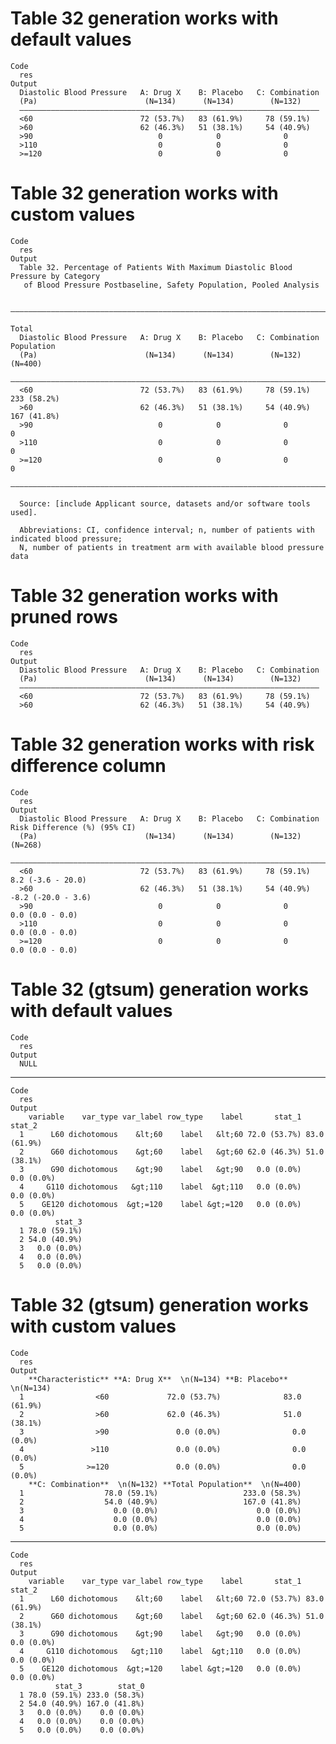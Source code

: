 # Table 32 generation works with default values

    Code
      res
    Output
      Diastolic Blood Pressure   A: Drug X    B: Placebo   C: Combination
      (Pa)                        (N=134)      (N=134)        (N=132)    
      ———————————————————————————————————————————————————————————————————
      <60                        72 (53.7%)   83 (61.9%)     78 (59.1%)  
      >60                        62 (46.3%)   51 (38.1%)     54 (40.9%)  
      >90                            0            0              0       
      >110                           0            0              0       
      >=120                          0            0              0       

# Table 32 generation works with custom values

    Code
      res
    Output
      Table 32. Percentage of Patients With Maximum Diastolic Blood Pressure by Category
       of Blood Pressure Postbaseline, Safety Population, Pooled Analysis
      
      —————————————————————————————————————————————————————————————————————————————————
                                                                               Total   
      Diastolic Blood Pressure   A: Drug X    B: Placebo   C: Combination   Population 
      (Pa)                        (N=134)      (N=134)        (N=132)         (N=400)  
      —————————————————————————————————————————————————————————————————————————————————
      <60                        72 (53.7%)   83 (61.9%)     78 (59.1%)     233 (58.2%)
      >60                        62 (46.3%)   51 (38.1%)     54 (40.9%)     167 (41.8%)
      >90                            0            0              0               0     
      >110                           0            0              0               0     
      >=120                          0            0              0               0     
      —————————————————————————————————————————————————————————————————————————————————
      
      Source: [include Applicant source, datasets and/or software tools used].
      
      Abbreviations: CI, confidence interval; n, number of patients with indicated blood pressure;
      N, number of patients in treatment arm with available blood pressure data

# Table 32 generation works with pruned rows

    Code
      res
    Output
      Diastolic Blood Pressure   A: Drug X    B: Placebo   C: Combination
      (Pa)                        (N=134)      (N=134)        (N=132)    
      ———————————————————————————————————————————————————————————————————
      <60                        72 (53.7%)   83 (61.9%)     78 (59.1%)  
      >60                        62 (46.3%)   51 (38.1%)     54 (40.9%)  

# Table 32 generation works with risk difference column

    Code
      res
    Output
      Diastolic Blood Pressure   A: Drug X    B: Placebo   C: Combination   Risk Difference (%) (95% CI)
      (Pa)                        (N=134)      (N=134)        (N=132)                 (N=268)           
      ——————————————————————————————————————————————————————————————————————————————————————————————————
      <60                        72 (53.7%)   83 (61.9%)     78 (59.1%)          8.2 (-3.6 - 20.0)      
      >60                        62 (46.3%)   51 (38.1%)     54 (40.9%)          -8.2 (-20.0 - 3.6)     
      >90                            0            0              0                0.0 (0.0 - 0.0)       
      >110                           0            0              0                0.0 (0.0 - 0.0)       
      >=120                          0            0              0                0.0 (0.0 - 0.0)       

# Table 32 (gtsum) generation works with default values

    Code
      res
    Output
      NULL

---

    Code
      res
    Output
        variable    var_type var_label row_type    label       stat_1       stat_2
      1      L60 dichotomous    &lt;60    label   &lt;60 72.0 (53.7%) 83.0 (61.9%)
      2      G60 dichotomous    &gt;60    label   &gt;60 62.0 (46.3%) 51.0 (38.1%)
      3      G90 dichotomous    &gt;90    label   &gt;90   0.0 (0.0%)   0.0 (0.0%)
      4     G110 dichotomous   &gt;110    label  &gt;110   0.0 (0.0%)   0.0 (0.0%)
      5    GE120 dichotomous  &gt;=120    label &gt;=120   0.0 (0.0%)   0.0 (0.0%)
              stat_3
      1 78.0 (59.1%)
      2 54.0 (40.9%)
      3   0.0 (0.0%)
      4   0.0 (0.0%)
      5   0.0 (0.0%)

# Table 32 (gtsum) generation works with custom values

    Code
      res
    Output
        **Characteristic** **A: Drug X**  \n(N=134) **B: Placebo**  \n(N=134)
      1                <60             72.0 (53.7%)              83.0 (61.9%)
      2                >60             62.0 (46.3%)              51.0 (38.1%)
      3                >90               0.0 (0.0%)                0.0 (0.0%)
      4               >110               0.0 (0.0%)                0.0 (0.0%)
      5              >=120               0.0 (0.0%)                0.0 (0.0%)
        **C: Combination**  \n(N=132) **Total Population**  \n(N=400)
      1                  78.0 (59.1%)                   233.0 (58.3%)
      2                  54.0 (40.9%)                   167.0 (41.8%)
      3                    0.0 (0.0%)                      0.0 (0.0%)
      4                    0.0 (0.0%)                      0.0 (0.0%)
      5                    0.0 (0.0%)                      0.0 (0.0%)

---

    Code
      res
    Output
        variable    var_type var_label row_type    label       stat_1       stat_2
      1      L60 dichotomous    &lt;60    label   &lt;60 72.0 (53.7%) 83.0 (61.9%)
      2      G60 dichotomous    &gt;60    label   &gt;60 62.0 (46.3%) 51.0 (38.1%)
      3      G90 dichotomous    &gt;90    label   &gt;90   0.0 (0.0%)   0.0 (0.0%)
      4     G110 dichotomous   &gt;110    label  &gt;110   0.0 (0.0%)   0.0 (0.0%)
      5    GE120 dichotomous  &gt;=120    label &gt;=120   0.0 (0.0%)   0.0 (0.0%)
              stat_3        stat_0
      1 78.0 (59.1%) 233.0 (58.3%)
      2 54.0 (40.9%) 167.0 (41.8%)
      3   0.0 (0.0%)    0.0 (0.0%)
      4   0.0 (0.0%)    0.0 (0.0%)
      5   0.0 (0.0%)    0.0 (0.0%)

